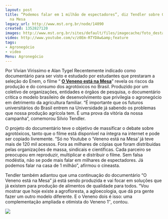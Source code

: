 ```yaml
---
layout: post
title: “Podemos falar em 1 milhão de espectadores”, diz Tendler sobre O Veneno está
  na Mesa
legacy_url: http://www.mst.org.br/node/14090
created: 1352827120
images: http://www.mst.org.br/sites/default/files/imagecache/foto_destaque/
video: http://www.youtube.com/v/z0Em-RTYDAw&amp;feature
tags:
- Agronegócio
- video
Menu: Agronegócio
---
```



Por Vivian Virissimo e Alan Tygel
Recentemente indicado como documentário para ser visto e estudado por estudantes que prestaram a seleção do Enem, o filme “
[**O Veneno está na Mesa**](http://www.mst.org.br/Silvio-Tendler-O-veneno-esta-na-mesa)” revela os riscos da produção e do consumo dos agrotóxicos no Brasil. Produzido por um coletivo de organizações, entidades e órgãos de pesquisa, o documentário critica o modelo brasileiro de desenvolvimento que privilegia o agronegócio em detrimento da agricultura familiar. “É importante que os futuros universitários do Brasil entrem na Universidade já sabendo os problemas que nossa produção agrícola tem. É uma prova da vitória da nossa campanha”, comemorou Silvio Tendler.


O projeto do documentário teve o objetivo de massificar o debate sobre agrotóxicos, tanto que o filme está disponível na íntegra na internet e pode ser copiado livremente. “Só no Youtube o ‘Veneno está na Mesa’ já teve mais de 120 mil acessos. Fora as milhares de cópias que foram distribuídas pelas organizações de massa, sindicais e científicas. Cada parceiro se preocupou em reproduzir, multiplicar e distribuir o filme. Sem falsa modéstia, não se pode mais falar em milhares de espectadores. Já podemos falar na casa de 1 milhão”, afirmou o cineasta.


Tendler também adiantou que uma continuação do documentário “O Veneno está na Mesa” já está sendo produzida e vai focar em soluções que já existem para produção de alimentos de qualidade para todos. “Vou mostrar que hoje existe a agrofloresta, a agloecologia, que dá pra gente fazer um outro modelo diferente. E o Veneno dois é isso: uma complementação ampliada e otimista do Veneno 1″, contou.

![](http://www.youtube.com/watch?v=z0Em-RTYDAw&feature=plcp)
 
